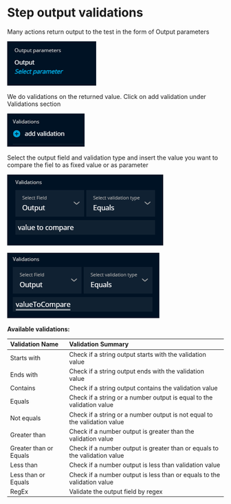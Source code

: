 # Step output validations

Many actions return output to the test in the form of Output parameters

![](../.gitbook/assets/image%20%28228%29.png)

We do validations on the returned value. Click on add validation under Validations section

![](../.gitbook/assets/image%20%28231%29.png)

Select the output field and validation type and insert the value you want to compare the fiel to as fixed value or as parameter 

![](../.gitbook/assets/image%20%28229%29.png)

![](../.gitbook/assets/image%20%28230%29.png)

**Available validations:**

| Validation Name | Validation Summary |
| :--- | :--- |
| Starts with | Check if a string output starts with the validation value |
| Ends with | Check if a string output ends with the validation value |
| Contains | Check if a string output contains the validation value |
| Equals | Check if a string or a number output is equal to the validation value |
| Not equals | Check if a string or a number output is not equal to the validation value |
| Greater than | Check if a number output is greater than the validation value |
| Greater than or Equals | Check if a number output is greater than or equals to the validation value |
| Less than | Check if a number output is less than validation value |
| Less than or Equals | Check if a number output is less than or equals to the validation value |
| RegEx | Validate the output field by regex |

